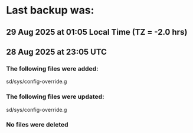 # Last backup was:
## 29 Aug 2025 at 01:05 Local Time (TZ = -2.0 hrs)  
## 28 Aug 2025 at 23:05 UTC 

### The following files were added:
sd/sys/config-override.g<br>
### The following files were updated:
sd/sys/config-override.g<br>
### No files were deleted 
